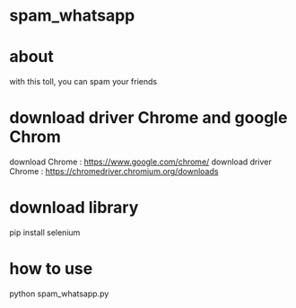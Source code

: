 # spam_whatsapp

# about

with this toll, you can spam your friends 

# download driver Chrome and google Chrom


download Chrome : https://www.google.com/chrome/
download driver Chrome : https://chromedriver.chromium.org/downloads


# download library


pip install selenium


# how to use

python spam_whatsapp.py
